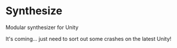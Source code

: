 # Synthesize
Modular synthesizer for Unity

It's coming... just need to sort out some crashes on the latest Unity!
